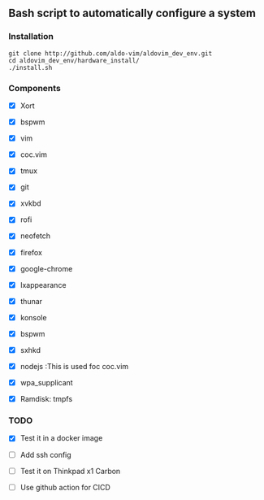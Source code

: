 ## Bash script to automatically configure a system 

### Installation 
 ```
git clone http://github.com/aldo-vim/aldovim_dev_env.git
cd aldovim_dev_env/hardware_install/
./install.sh
```

### Components
- [x] Xort
- [x] bspwm
- [x] vim 
- [x] coc.vim
- [x] tmux 
- [x] git 
- [x] xvkbd 
- [x] rofi 
- [x] neofetch 
- [x] firefox 
- [x] google-chrome	
- [x] lxappearance 
- [x] thunar 
- [x] konsole 
- [x] bspwm 
- [x] sxhkd 
- [x] nodejs	:This is used foc coc.vim
- [x] wpa_supplicant
- [x] Ramdisk: tmpfs


### TODO
- [x] Test it in a docker image 
- [ ] Add ssh config
- [ ] Test it on Thinkpad x1 Carbon
- [ ] Use github action for CICD

